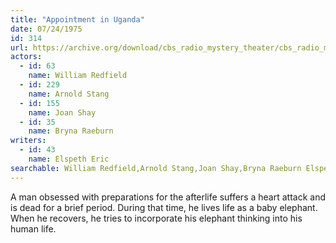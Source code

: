 ```yaml
---
title: "Appointment in Uganda"
date: 07/24/1975
id: 314
url: https://archive.org/download/cbs_radio_mystery_theater/cbs_radio_mystery_theater-0301-0350.zip/cbs_radio_mystery_theater-0301-0350%2Fcbsrmt_0314_appointment_in_uganda.mp3
actors:  
  - id: 63
    name: William Redfield  
  - id: 229
    name: Arnold Stang  
  - id: 155
    name: Joan Shay  
  - id: 35
    name: Bryna Raeburn
writers:  
  - id: 43
    name: Elspeth Eric
searchable: William Redfield,Arnold Stang,Joan Shay,Bryna Raeburn Elspeth Eric
---
```

A man obsessed with preparations for the afterlife suffers a heart attack and is dead for a brief period. During that time, he lives life as a baby elephant. When he recovers, he tries to incorporate his elephant thinking into his human life.